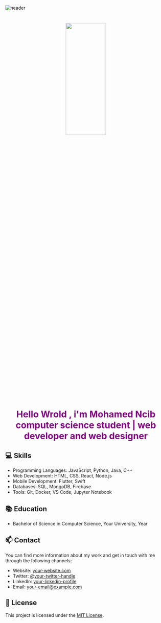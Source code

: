 ![header](https://capsule-render.vercel.app/api?type=wave&color=gradient&height=300&section=footer&text=capsule%20render&fontSize=90)

# <p align="center"><img src="https://i.ibb.co/YPbL3Hy/hello-World.gif" width="50%" height="30%" align="center"></p>


<h1 align="center" style="color:purple;">Hello Wrold , i'm Mohamed Ncib computer science student | web developer and web designer</h1>


## 💻 Skills

- Programming Languages: JavaScript, Python, Java, C++
- Web Development: HTML, CSS, React, Node.js
- Mobile Development: Flutter, Swift
- Databases: SQL, MongoDB, Firebase
- Tools: Git, Docker, VS Code, Jupyter Notebook

## 📚 Education

- Bachelor of Science in Computer Science, Your University, Year

## 📫 Contact

You can find more information about my work and get in touch with me through the following channels:

- Website: [your-website.com](https://your-website.com)
- Twitter: [@your-twitter-handle](https://twitter.com/your-twitter-handle)
- LinkedIn: [your-linkedin-profile](https://linkedin.com/in/your-linkedin-profile)
- Email: your-email@example.com

## 📝 License

This project is licensed under the [MIT License](LICENSE).

